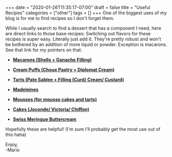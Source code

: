 +++
date = "2020-01-26T11:35:17-07:00"
draft = false
title = "Useful Recipes"
categories = ["other"]
tags = []
+++
One of the biggest uses of my blog is for me to find recipes so I don't forget them.

While I usually search to find a dessert that has a component I need, here are direct links to those base recipes:
Switching out flavors for these recipes is super easy. Literally just add it. They're pretty robust and won't be bothered by an addition of more liquid or powder. Exception is macarons. See that link for my pointers on that.  

- **[Macarons (Shells + Ganache Filling)](https://www.mariozeats.com/post/macarons)**

- **[Cream Puffs (Choux Pastry + Diplomat Cream)](https://www.mariozeats.com/post/creampuffs)**

- **[Tarts (Pate Sablee + Filling (Curd/ Cream/ Custard)](https://www.mariozeats.com/post/tarts)**

- **[Madeleines](https://www.mariozeats.com/post/madeleines)**

- **[Mousses (for mousse cakes and tarts)](https://www.mariozeats.com/post/mousse)**

- **[Cakes (Joconde/ Victoria/ Chiffon)](https://www.mariozeats.com/post/cakes)**

- **[Swiss Meringue Buttercream](https://www.mariozeats.com/post/smbc)**

Hopefully these are helpful! (I'm sure I'll probably get the most use out of this haha)  

Enjoy,   
-Mario
